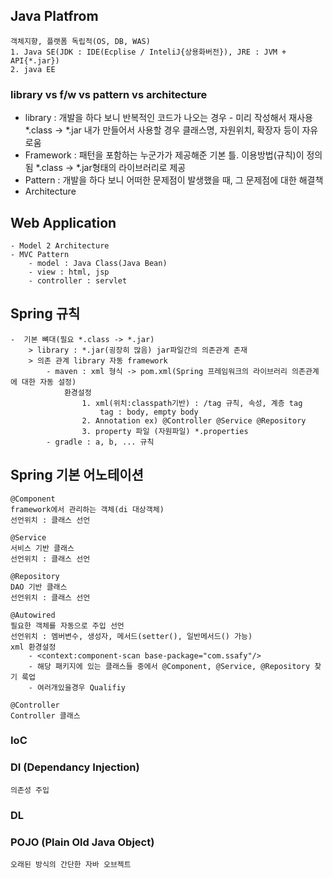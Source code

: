 ## Java Platfrom
	객체지향, 플랫폼 독립적(OS, DB, WAS)
	1. Java SE(JDK : IDE(Ecplise / InteliJ{상용화버전}), JRE : JVM + API{*.jar})
	2. java EE

### library vs f/w vs pattern vs architecture
- library : 개발을 하다 보니 반복적인 코드가 나오는 경우 - 미리 작성해서 재사용 *.class -> *.jar
			내가 만들어서 사용할 경우 클래스명, 자원위치, 확장자 등이 자유로움
- Framework : 패턴을 포함하는 누군가가 제공해준 기본 틀. 이용방법(규칙)이 정의됨 *.class -> *.jar형태의 라이브러리로 제공
- Pattern : 개발을 하다 보니 어떠한 문제점이 발생했을 때, 그 문제점에 대한 해결책
- Architecture

## Web Application
	- Model 2 Architecture
	- MVC Pattern
		- model : Java Class(Java Bean)
		- view : html, jsp
		- controller : servlet

## Spring 규칙
	-  기본 뼈대(필요 *.class -> *.jar)
		> library : *.jar(굉장히 많음) jar파일간의 의존관계 존재
		> 의존 관계 library 자동 framework
			- maven : xml 형식 -> pom.xml(Spring 프레임워크의 라이브러리 의존관계에 대한 자동 설정)
				환경설정
					1. xml(위치:classpath기반) : /tag 규칙, 속성, 계층 tag
						tag : body, empty body
					2. Annotation ex) @Controller @Service @Repository
					3. property 파일 (자원파일) *.properties
			- gradle : a, b, ... 규칙

## Spring 기본 어노테이션
	@Component
	framework에서 관리하는 객체(di 대상객체)
	선언위치 : 클래스 선언
	
	@Service
	서비스 기반 클래스
	선언위치 : 클래스 선언

	@Repository
	DAO 기반 클래스
	선언위치 : 클래스 선언
	
	@Autowired
	필요한 객체를 자동으로 주입 선언
	선언위치 : 멤버변수, 생성자, 메서드(setter(), 일반메서드() 가능)
	xml 환경설정 
		- <context:component-scan base-package="com.ssafy"/>
		- 해당 패키지에 있는 클래스들 중에서 @Component, @Service, @Repository 찾기 룩업
		- 여러개있을경우 Qualifiy
		
	@Controller
	Controller 클래스

### IoC

### DI (Dependancy Injection)
	의존성 주입
	
### DL

### POJO (Plain Old Java Object)
	오래된 방식의 간단한 자바 오브젝트